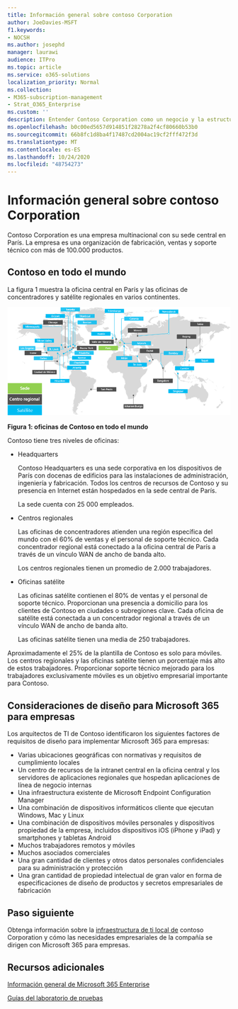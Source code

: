 ```yaml
---
title: Información general sobre contoso Corporation
author: JoeDavies-MSFT
f1.keywords:
- NOCSH
ms.author: josephd
manager: laurawi
audience: ITPro
ms.topic: article
ms.service: o365-solutions
localization_priority: Normal
ms.collection:
- M365-subscription-management
- Strat_O365_Enterprise
ms.custom: ''
description: Entender Contoso Corporation como un negocio y la estructura en niveles de sus oficinas en todo el mundo.
ms.openlocfilehash: b0c00ed5657d914851f28278a2f4cf80660b53b0
ms.sourcegitcommit: 66b8fc1d8ba4f17487cd2004ac19cf2fff472f3d
ms.translationtype: MT
ms.contentlocale: es-ES
ms.lasthandoff: 10/24/2020
ms.locfileid: "48754273"
---
```

# <a name="overview-of-contoso-corporation"></a>Información general sobre contoso Corporation

Contoso Corporation es una empresa multinacional con su sede central en París. La empresa es una organización de fabricación, ventas y soporte técnico con más de 100.000 productos.

## <a name="contoso-around-the-world"></a>Contoso en todo el mundo

La figura 1 muestra la oficina central en París y las oficinas de concentradores y satélite regionales en varios continentes.

![Oficinas de Contoso en todo el mundo](../media/contoso-overview/contoso-overview-fig1.png)

**Figura 1: oficinas de Contoso en todo el mundo**
 
Contoso tiene tres niveles de oficinas:

- Headquarters

  Contoso Headquarters es una sede corporativa en los dispositivos de París con docenas de edificios para las instalaciones de administración, ingeniería y fabricación. Todos los centros de recursos de Contoso y su presencia en Internet están hospedados en la sede central de París.

  La sede cuenta con 25 000 empleados.

- Centros regionales

  Las oficinas de concentradores atienden una región específica del mundo con el 60% de ventas y el personal de soporte técnico. Cada concentrador regional está conectado a la oficina central de París a través de un vínculo WAN de ancho de banda alto.

  Los centros regionales tienen un promedio de 2.000 trabajadores.

- Oficinas satélite

  Las oficinas satélite contienen el 80% de ventas y el personal de soporte técnico. Proporcionan una presencia a domicilio para los clientes de Contoso en ciudades o subregiones clave. Cada oficina de satélite está conectada a un concentrador regional a través de un vínculo WAN de ancho de banda alto.

  Las oficinas satélite tienen una media de 250 trabajadores.

Aproximadamente el 25% de la plantilla de Contoso es solo para móviles. Los centros regionales y las oficinas satélite tienen un porcentaje más alto de estos trabajadores. Proporcionar soporte técnico mejorado para los trabajadores exclusivamente móviles es un objetivo empresarial importante para Contoso.

## <a name="design-considerations-for-microsoft-365-for-enterprise"></a>Consideraciones de diseño para Microsoft 365 para empresas

Los arquitectos de TI de Contoso identificaron los siguientes factores de requisitos de diseño para implementar Microsoft 365 para empresas:

- Varias ubicaciones geográficas con normativas y requisitos de cumplimiento locales
- Un centro de recursos de la intranet central en la oficina central y los servidores de aplicaciones regionales que hospedan aplicaciones de línea de negocio internas
- Una infraestructura existente de Microsoft Endpoint Configuration Manager
- Una combinación de dispositivos informáticos cliente que ejecutan Windows, Mac y Linux
- Una combinación de dispositivos móviles personales y dispositivos propiedad de la empresa, incluidos dispositivos iOS (iPhone y iPad) y smartphones y tabletas Android
- Muchos trabajadores remotos y móviles
- Muchos asociados comerciales
- Una gran cantidad de clientes y otros datos personales confidenciales para su administración y protección
- Una gran cantidad de propiedad intelectual de gran valor en forma de especificaciones de diseño de productos y secretos empresariales de fabricación

## <a name="next-step"></a>Paso siguiente

Obtenga información sobre la [infraestructura de ti local de](contoso-infra-needs.md) contoso Corporation y cómo las necesidades empresariales de la compañía se dirigen con Microsoft 365 para empresas.

## <a name="see-also"></a>Recursos adicionales

[Información general de Microsoft 365 Enterprise](microsoft-365-overview.md)

[Guías del laboratorio de pruebas](m365-enterprise-test-lab-guides.md)
